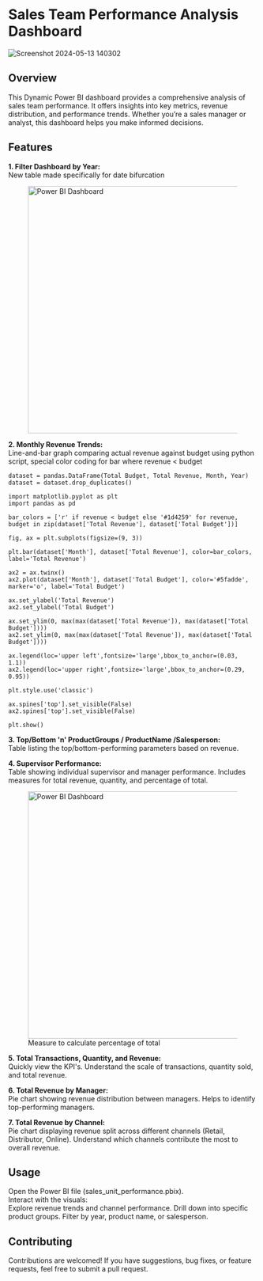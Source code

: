 # Sales Team Performance Analysis Dashboard

![Screenshot 2024-05-13 140302](https://github.com/rohanshrma25/SalesTeam_PowerBI_Dashboard/assets/143126097/80e09473-df6a-41e7-859f-29945da26512)

## Overview

This Dynamic Power BI dashboard provides a comprehensive analysis of sales team performance. It offers insights into key metrics, revenue distribution, and performance trends. Whether you’re a sales manager or analyst, this dashboard helps you make informed decisions.

## Features

**1. Filter Dashboard by Year:**  
New table made specifically for date bifurcation

<figure>
  <img src="https://github.com/rohanshrma25/SalesTeam_PowerBI_Dashboard/assets/143126097/86998541-023d-420f-940e-22fcd40e0375" alt="Power BI Dashboard" style="width:500px">
</figure>


**2. Monthly Revenue Trends:**  
Line-and-bar graph comparing actual revenue against budget using python script, special color coding for bar where revenue < budget
```
dataset = pandas.DataFrame(Total Budget, Total Revenue, Month, Year)
dataset = dataset.drop_duplicates()

import matplotlib.pyplot as plt
import pandas as pd

bar_colors = ['r' if revenue < budget else '#1d4259' for revenue, budget in zip(dataset['Total Revenue'], dataset['Total Budget'])]

fig, ax = plt.subplots(figsize=(9, 3))

plt.bar(dataset['Month'], dataset['Total Revenue'], color=bar_colors, label='Total Revenue')

ax2 = ax.twinx()
ax2.plot(dataset['Month'], dataset['Total Budget'], color='#5fadde', marker='o', label='Total Budget')

ax.set_ylabel('Total Revenue')
ax2.set_ylabel('Total Budget')

ax.set_ylim(0, max(max(dataset['Total Revenue']), max(dataset['Total Budget'])))
ax2.set_ylim(0, max(max(dataset['Total Revenue']), max(dataset['Total Budget'])))

ax.legend(loc='upper left',fontsize='large',bbox_to_anchor=(0.03, 1.1))
ax2.legend(loc='upper right',fontsize='large',bbox_to_anchor=(0.29, 0.95))

plt.style.use('classic')

ax.spines['top'].set_visible(False)
ax2.spines['top'].set_visible(False)

plt.show()
```

**3. Top/Bottom 'n' ProductGroups / ProductName /Salesperson:**  
Table listing the top/bottom-performing parameters based on revenue.

**4. Supervisor Performance:**  
Table showing individual supervisor and manager performance.
Includes measures for total revenue, quantity, and percentage of total.

<figure>
  <img src="https://github.com/rohanshrma25/SalesTeam_PowerBI_Dashboard/assets/143126097/7a62e8d8-46a0-4532-a039-2673835be951" alt="Power BI Dashboard" style="width:500px">
  <figcaption>Measure to calculate percentage of total</figcaption>
</figure>

**5. Total Transactions, Quantity, and Revenue:**  
Quickly view the KPI's. Understand the scale of transactions, quantity sold, and total revenue.

**6. Total Revenue by Manager:**  
Pie chart showing revenue distribution between managers. Helps to identify top-performing managers.

**7. Total Revenue by Channel:**  
Pie chart displaying revenue split across different channels (Retail, Distributor, Online). Understand which channels contribute the most to overall revenue.

## Usage
Open the Power BI file (sales_unit_performance.pbix).  
Interact with the visuals:  
Explore revenue trends and channel performance.
Drill down into specific product groups.
Filter by year, product name, or salesperson.


## Contributing
Contributions are welcomed! If you have suggestions, bug fixes, or feature requests, feel free to submit a pull request.
